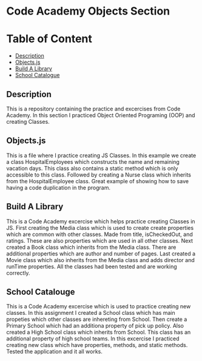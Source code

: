 # Code Academy Objects Section

# Table of Content

- [Description](#description)
- [Objects.js](#objectsjs)
- [Build A Library](#build-a-library)
- [School Catalogue](#school-catalouge)

## Description

This is a repository containing the practice and excercises from Code Academy. In this section I practiced Object Oriented Programing (OOP) and creating Classes.

## Objects.js

This is a file where I practice creating JS Classes. In this example we create a class HospitalEmployees which constructs the name and remaining vacation days. This class also contains a static method which is only accessible to this class. Followed by creating a Nurse class which inherits from the HospitalEmployee class. Great example of showing how to save having a code duplication in the program.

## Build A Library

This is a Code Academy excercise which helps practice creating Classes in JS. First creating the Media class which is used to create create properties which are common with other classes. Made from title, isCheckedOut, and ratings. These are also properties which are used in all other classes. Next created a Book class which inherits from the Media class. There are additional properties which are author and number of pages. Last created a Movie class which also inherits from the Media class and adds director and runTime properties. All the classes had been tested and are working correctly.

## School Catalouge

This is a Code Academy excercise which is used to practice creating new classes. In this assignment I created a School class which has main propeties which other classes are inhereting from School. Then create a Primary School which had an additiona property of pick up policy. Also created a High School class which inherits from School. This class has an additional property of high school teams. In this excercise I practiced creating new class which have properties, methods, and static methods. Tested the application and it all works.
